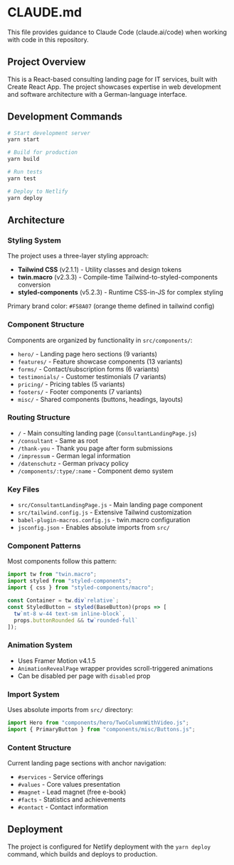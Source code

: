 # CLAUDE.md

This file provides guidance to Claude Code (claude.ai/code) when working with code in this repository.

## Project Overview

This is a React-based consulting landing page for IT services, built with Create React App. The project showcases expertise in web development and software architecture with a German-language interface.

## Development Commands

```bash
# Start development server
yarn start

# Build for production
yarn build

# Run tests
yarn test

# Deploy to Netlify
yarn deploy
```

## Architecture

### Styling System
The project uses a three-layer styling approach:
- **Tailwind CSS** (v2.1.1) - Utility classes and design tokens
- **twin.macro** (v2.3.3) - Compile-time Tailwind-to-styled-components conversion
- **styled-components** (v5.2.3) - Runtime CSS-in-JS for complex styling

Primary brand color: `#F58A07` (orange theme defined in tailwind config)

### Component Structure
Components are organized by functionality in `src/components/`:
- `hero/` - Landing page hero sections (9 variants)
- `features/` - Feature showcase components (13 variants)
- `forms/` - Contact/subscription forms (6 variants)
- `testimonials/` - Customer testimonials (7 variants)
- `pricing/` - Pricing tables (5 variants)
- `footers/` - Footer components (7 variants)
- `misc/` - Shared components (buttons, headings, layouts)

### Routing Structure
- `/` - Main consulting landing page (`ConsultantLandingPage.js`)
- `/consultant` - Same as root
- `/thank-you` - Thank you page after form submissions
- `/impressum` - German legal information
- `/datenschutz` - German privacy policy
- `/components/:type/:name` - Component demo system

### Key Files
- `src/ConsultantLandingPage.js` - Main landing page component
- `src/tailwind.config.js` - Extensive Tailwind customization
- `babel-plugin-macros.config.js` - twin.macro configuration
- `jsconfig.json` - Enables absolute imports from `src/`

### Component Patterns
Most components follow this pattern:
```javascript
import tw from "twin.macro";
import styled from "styled-components";
import { css } from "styled-components/macro";

const Container = tw.div`relative`;
const StyledButton = styled(BaseButton)(props => [
  tw`mt-8 w-44 text-sm inline-block`,
  props.buttonRounded && tw`rounded-full`
]);
```

### Animation System
- Uses Framer Motion v4.1.5
- `AnimationRevealPage` wrapper provides scroll-triggered animations
- Can be disabled per page with `disabled` prop

### Import System
Uses absolute imports from `src/` directory:
```javascript
import Hero from "components/hero/TwoColumnWithVideo.js";
import { PrimaryButton } from "components/misc/Buttons.js";
```

### Content Structure
Current landing page sections with anchor navigation:
- `#services` - Service offerings
- `#values` - Core values presentation
- `#magnet` - Lead magnet (free e-book)
- `#facts` - Statistics and achievements
- `#contact` - Contact information

## Deployment

The project is configured for Netlify deployment with the `yarn deploy` command, which builds and deploys to production.